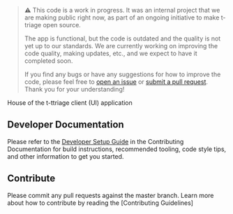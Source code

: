 > **⚠️** This code is a work in progress. It was an internal project that we are making public right now, as part of an ongoing initiative to make t-triage open source.
>
> The app is functional, but the code is outdated and the quality is not yet up to our standards. We are currently working on improving the code quality, making updates, etc., and we expect to have it completed soon.
> 
> If you find any bugs or have any suggestions for how to improve the code, please feel free to [open an issue](https://github.com/t-triage/server/issues/new) or [submit a pull request](https://github.com/t-triage/server/pulls). Thank you for your understanding!

House of the t-ttriage client (UI) application 

## Developer Documentation

Please refer to the [Developer Setup Guide](https://t-triage.gitbook.io/docs/developer-guidelines/setup-guide) in the Contributing Documentation for build instructions, recommended tooling, code style tips, and other information to get you started.

## Contribute

Please commit any pull requests against the master branch. Learn more about how to contribute by reading the [Contributing Guidelines]
